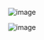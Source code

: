 ![image](https://github.com/user-attachments/assets/4f67696e-db26-49dc-a07a-1ba803d04e14)

![image](https://github.com/user-attachments/assets/1bc73f47-6b21-4315-8e5f-81b2cba946c1)
